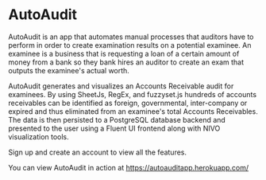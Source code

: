 # AutoAudit

AutoAudit is an app that automates manual processes that auditors have to perform in order to create examination results on a potential
examinee.  An examinee is a business that is requesting a loan of a certain amount of money from a bank so they bank hires an auditor
to create an exam that outputs the examinee's actual worth.  

AutoAudit generates and visualizes an Accounts Receivable audit for examinees. By using SheetJs, RegEx, and fuzzyset.js hundreds of accounts receivables can be identified as foreign, governmental, inter-company or expired and thus eliminated from an examinee's total Accounts Receivables. The data is then persisted to a PostgreSQL database backend and presented to the user using a Fluent UI frontend along with NIVO visualization tools.

Sign up and create an account to view all the features.

You can view AutoAudit in action at https://autoauditapp.herokuapp.com/
